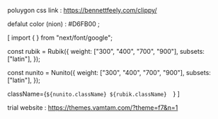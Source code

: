 poluygon css link : https://bennettfeely.com/clippy/

defalut color (nion) : #D6FB00 ;

<!-- font style section  -->
[
  import { } from "next/font/google";

const rubik = Rubik({
  weight: ["300", "400", "700", "900"],
  subsets: ["latin"],
});

const nunito = Nunito({
 weight: ["300", "400", "700", "900"],
  subsets: ["latin"],
});

 className={`${nunito.className} ${rubik.className}  `}
]


trial website : https://themes.vamtam.com/?theme=f7&n=1